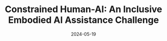 ---
title: "Constrained Human-AI: An Inclusive Embodied AI Assistance Challenge"
external_link: andipeng.com
authors:
- Weihua Du 
- Qiushi Lyu 
- Jiaming Shen 
- Zhenting Qi 
- Hongxin Zhang 
- Sunli Chen
- <span style="color:white">Andi Peng</span>
- Tianmin Shu
- Kwonjoon Lee 
- Behzad Dariush
- Chuang Gan
date: "2024-05-19"
doi: ""

# Schedule page publish date (NOT publication's date).
publishDate: "2017-01-01T00:00:00Z"

# Publication type.
# Legend: 0 = Uncategorized; 1 = Conference paper; 2 = Workshop paper; 3 = Journal article;
# 4 = Preprint / Working Paper; 5 = Technical Report; 6 = Book; 7 = Book section;
# 8 = Thesis; 9 = Patent
publication_types: ["4"]

# Publication name and optional abbreviated publication name.
publication:
publication_short:

abstract: 

# Summary. An optional shortened abstract.
summary: Preprint

tags:
#- Source Themes
- Conference
featured: false

links:
url_pdf: ''
url_code: ''
url_dataset: ''
url_poster: ''
url_project: ''
url_slides: ''
url_source: ''
url_video: ''

# Featured image
# To use, add an image named `featured.jpg/png` to your page's folder. 
image:
  caption: ""
  focal_point: ""
  preview_only: false

# Associated Projects (optional).
#   Associate this publication with one or more of your projects.
#   Simply enter your project's folder or file name without extension.
#   E.g. `internal-project` references `content/project/internal-project/index.md`.
#   Otherwise, set `projects: []`.
projects: []

# Slides (optional).
#   Associate this publication with Markdown slides.
#   Simply enter your slide deck's filename without extension.
#   E.g. `slides: "example"` references `content/slides/example/index.md`.
#   Otherwise, set `slides: ""`.
slides: ""
---